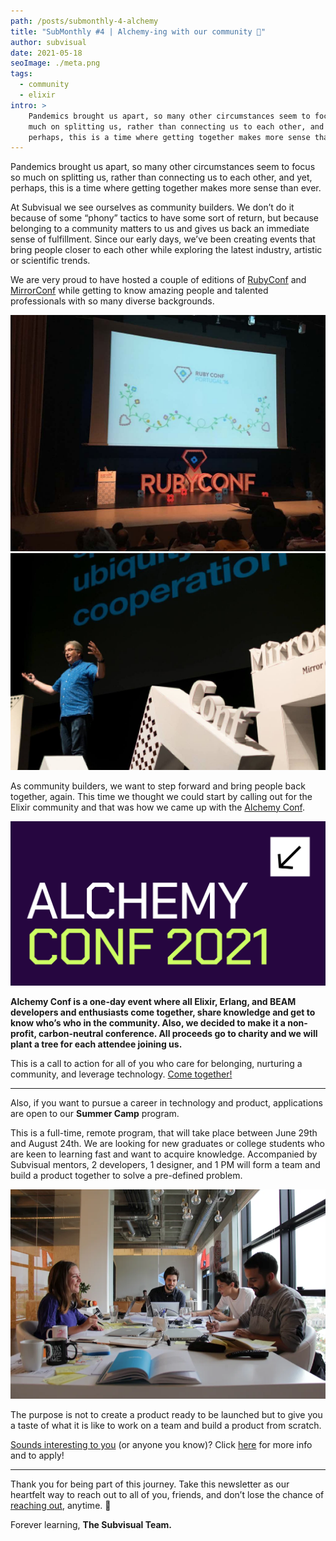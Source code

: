 ```yaml
---
path: /posts/submonthly-4-alchemy
title: "SubMonthly #4 | Alchemy-ing with our community 🧙"
author: subvisual
date: 2021-05-18
seoImage: ./meta.png
tags:
  - community
  - elixir
intro: >
    Pandemics brought us apart, so many other circumstances seem to focus so
    much on splitting us, rather than connecting us to each other, and yet,
    perhaps, this is a time where getting together makes more sense than ever.
---
```



Pandemics brought us apart, so many other circumstances seem to focus so much
on splitting us, rather than connecting us to each other, and yet, perhaps,
this is a time where getting together makes more sense than ever.

At Subvisual we see ourselves as community builders. We don’t do it because of
some “phony” tactics to have some sort of return, but because belonging to
a community matters to us and gives us back an immediate sense of fulfillment.
Since our early days, we’ve been creating events that bring people closer to
each other while exploring the latest industry, artistic or scientific trends.

We are very proud to have hosted a couple of editions of
[RubyConf](https://2016.rubyconf.pt/) and [MirrorConf](https://mirrorconf.com/)
while getting to know amazing people and talented professionals with so many
diverse backgrounds. 

![](./rubyconf.jpeg)
![](./mirrorconf.png)

As community builders, we want to step forward and bring people back
together, again. This time we thought we could start by calling out for the
Elixir community and that was how we came up with the [Alchemy
Conf](https://alchemyconf.com/).

![](./alchemyconf.png)

**Alchemy Conf is a one-day event where all Elixir, Erlang, and BEAM developers
and enthusiasts come together, share knowledge and get to know who’s who in the
community. Also, we decided to make it a non-profit, carbon-neutral conference.
All proceeds go to charity and we will plant a tree for each attendee joining
us.**

This is a call to action for all of you who care for belonging, nurturing
a community, and leverage technology. [Come together!](https://alchemyconf.com/tickets) 

----------

Also, if you want to pursue a career in technology and product, applications
are open to our **Summer Camp** program.

This is a full-time, remote program, that will take place between June 29th and
August 24th. We are looking for new graduates or college students who are keen
to learning fast and want to acquire knowledge. Accompanied by Subvisual
mentors, 2 developers, 1 designer, and 1 PM will form a team and build
a product together to solve a pre-defined problem.

![](./office.png)


The purpose is not to create a product ready to be launched but to give you
a taste of what it is like to work on a team and build a product from scratch.

[Sounds interesting to
you](https://subvisual.com/blog/posts/apprenticeship-and-summer-camp-programs/)
(or anyone you know)? Click
[here](https://jobs.subvisual.com/summer-camp-program/en) for more info and to
apply! 

----------

Thank you for being part of this journey. Take this newsletter as our heartfelt
way to reach out to all of you, friends, and don’t lose the chance of [reaching
out](mailto:contact@subvisual.com), anytime. 💙
 
Forever learning, **The Subvisual Team.**

